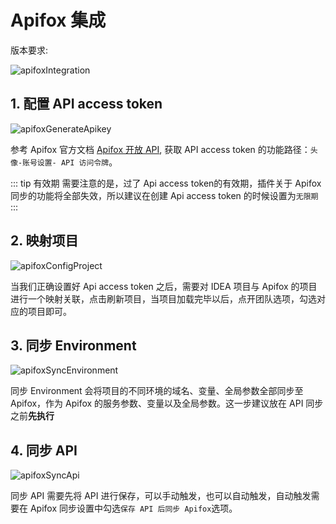 # Apifox 集成

版本要求: <Badge text="2024.1.4+" />

![apifoxIntegration](/img/2024.1.4/apifoxIntegration.png)

## 1. 配置 API access token

![apifoxGenerateApikey](/img/features/apifoxGenerateApikey.png)

参考 Apifox 官方文档 [Apifox 开放 API](https://apifox.com/help/openapi), 获取 API access token 的功能路径：`头像-账号设置- API 访问令牌`。

::: tip 有效期
需要注意的是，过了 Api access token的有效期，插件关于 Apifox 同步的功能将全部失效，所以建议在创建 Api access token 的时候设置为`无限期`
:::

## 2. 映射项目

![apifoxConfigProject](/img/features/apifoxConfigProject.png)

当我们正确设置好 Api access token 之后，需要对 IDEA 项目与 Apifox 的项目进行一个映射关联，点击刷新项目，当项目加载完毕以后，点开团队选项，勾选对应的项目即可。

## 3. 同步 Environment

![apifoxSyncEnvironment](/img/features/apifoxSyncEnvironment.png)

同步 Environment 会将项目的不同环境的域名、变量、全局参数全部同步至 Apifox，作为 Apifox 的服务参数、变量以及全局参数。这一步建议放在 API 同步之前**先执行**

## 4. 同步 API

![apifoxSyncApi](/img/features/apifoxSyncApi.png)

同步 API 需要先将 API 进行保存，可以手动触发，也可以自动触发，自动触发需要在 Apifox 同步设置中勾选`保存 API 后同步 Apifox`选项。
